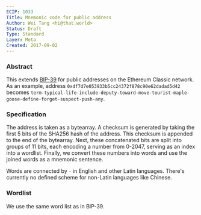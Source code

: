 ```yaml
---
ECIP: 1033
Title: Mnemonic code for public address
Author: Wei Tang <hi@that.world>
Status: Draft
Type: Standard
Layer: Meta
Created: 2017-09-02
---
```


### Abstract

This extends [BIP-39](https://github.com/bitcoin/bips/blob/master/bip-0039.mediawiki) for public addresses on the Ethereum Classic network. As an example, address `0xdf7d7e053933b5cc24372f878c90e62dadad5d42` becomes `term-typical-life-include-deputy-toward-move-tourist-maple-goose-define-forget-suspect-push-any`.

### Specification

The address is taken as a bytearray. A checksum is generated by taking the first 5 bits of the SHA256 hash of the address. This checksum is appended to the end of the bytearray. Next, these concatenated bits are split into groups of 11 bits, each encoding a number from 0-2047, serving as an index into a wordlist. Finally, we convert these numbers into words and use the joined words as a mnemonic sentence.

Words are connected by `-` in English and other Latin languages. There's currently no defined scheme for non-Latin languages like Chinese.

### Wordlist

We use the same word list as in BIP-39.
